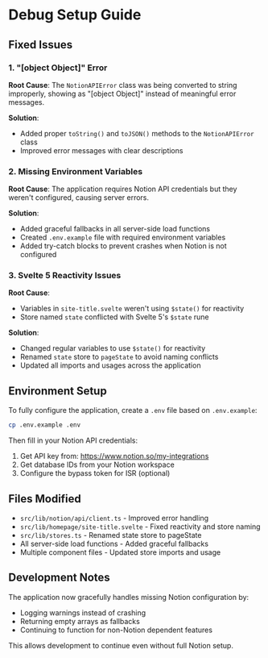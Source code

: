 # Debug Setup Guide

## Fixed Issues

### 1. "[object Object]" Error

**Root Cause**: The `NotionAPIError` class was being converted to string improperly, showing as "[object Object]" instead of meaningful error messages.

**Solution**:

- Added proper `toString()` and `toJSON()` methods to the `NotionAPIError` class
- Improved error messages with clear descriptions

### 2. Missing Environment Variables

**Root Cause**: The application requires Notion API credentials but they weren't configured, causing server errors.

**Solution**:

- Added graceful fallbacks in all server-side load functions
- Created `.env.example` file with required environment variables
- Added try-catch blocks to prevent crashes when Notion is not configured

### 3. Svelte 5 Reactivity Issues

**Root Cause**:

- Variables in `site-title.svelte` weren't using `$state()` for reactivity
- Store named `state` conflicted with Svelte 5's `$state` rune

**Solution**:

- Changed regular variables to use `$state()` for reactivity
- Renamed `state` store to `pageState` to avoid naming conflicts
- Updated all imports and usages across the application

## Environment Setup

To fully configure the application, create a `.env` file based on `.env.example`:

```bash
cp .env.example .env
```

Then fill in your Notion API credentials:

1. Get API key from: https://www.notion.so/my-integrations
2. Get database IDs from your Notion workspace
3. Configure the bypass token for ISR (optional)

## Files Modified

- `src/lib/notion/api/client.ts` - Improved error handling
- `src/lib/homepage/site-title.svelte` - Fixed reactivity and store naming
- `src/lib/stores.ts` - Renamed state store to pageState
- All server-side load functions - Added graceful fallbacks
- Multiple component files - Updated store imports and usage

## Development Notes

The application now gracefully handles missing Notion configuration by:

- Logging warnings instead of crashing
- Returning empty arrays as fallbacks
- Continuing to function for non-Notion dependent features

This allows development to continue even without full Notion setup.
